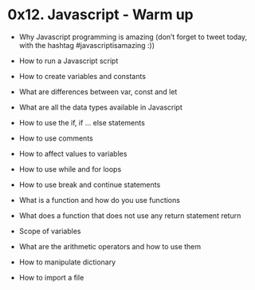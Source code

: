 # 0x12. Javascript - Warm up

* Why Javascript programming is amazing (don’t forget to tweet today, with the hashtag #javascriptisamazing :))

* How to run a Javascript script

* How to create variables and constants

* What are differences between var, const and let

* What are all the data types available in Javascript

* How to use the if, if ... else statements

* How to use comments

* How to affect values to variables

* How to use while and for loops

* How to use break and continue statements

* What is a function and how do you use functions

* What does a function that does not use any return statement return

* Scope of variables

* What are the arithmetic operators and how to use them

* How to manipulate dictionary

* How to import a file
